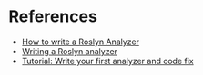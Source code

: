 # References
- [How to write a Roslyn Analyzer](https://devblogs.microsoft.com/dotnet/how-to-write-a-roslyn-analyzer/)
- [Writing a Roslyn analyzer](https://www.meziantou.net/writing-a-roslyn-analyzer.htm)
- [Tutorial: Write your first analyzer and code fix](https://learn.microsoft.com/en-us/dotnet/csharp/roslyn-sdk/tutorials/how-to-write-csharp-analyzer-code-fix)